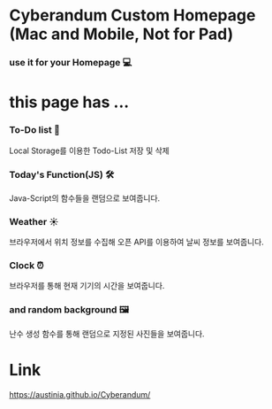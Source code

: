 # Cyberandum Custom Homepage (Mac and Mobile, Not for Pad)

### use it for your Homepage 💻  
  
# this page has ...

### To-Do list 📃
Local Storage를 이용한 Todo-List 저장 및 삭제

### Today's Function(JS) 🛠  
Java-Script의 함수들을 랜덤으로 보여줍니다.

### Weather ☀️  
브라우저에서 위치 정보를 수집해 오픈 API를 이용하여 날씨 정보를 보여줍니다.

### Clock ⏰ 
브라우저를 통해 현재 기기의 시간을 보여줍니다.
  
### and random background 🖼
난수 생성 함수를 통해 랜덤으로 지정된 사진들을 보여줍니다.
# Link
https://austinia.github.io/Cyberandum/